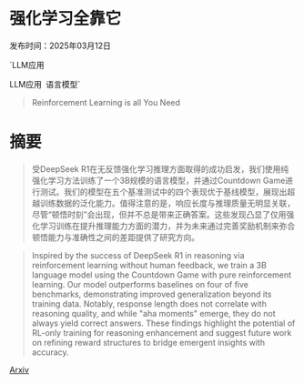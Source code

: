 # 强化学习全靠它

发布时间：2025年03月12日

`LLM应用

LLM应用` `语言模型`

> Reinforcement Learning is all You Need

# 摘要

> 受DeepSeek R1在无反馈强化学习推理方面取得的成功启发，我们使用纯强化学习方法训练了一个3B规模的语言模型，并通过Countdown Game进行测试。我们的模型在五个基准测试中的四个表现优于基线模型，展现出超越训练数据的泛化能力。值得注意的是，响应长度与推理质量无明显关联，尽管“顿悟时刻”会出现，但并不总是带来正确答案。这些发现凸显了仅用强化学习训练在提升推理能力方面的潜力，并为未来通过完善奖励机制来弥合顿悟能力与准确性之间的差距提供了研究方向。

> Inspired by the success of DeepSeek R1 in reasoning via reinforcement learning without human feedback, we train a 3B language model using the Countdown Game with pure reinforcement learning. Our model outperforms baselines on four of five benchmarks, demonstrating improved generalization beyond its training data. Notably, response length does not correlate with reasoning quality, and while "aha moments" emerge, they do not always yield correct answers. These findings highlight the potential of RL-only training for reasoning enhancement and suggest future work on refining reward structures to bridge emergent insights with accuracy.

[Arxiv](https://arxiv.org/abs/2503.09512)